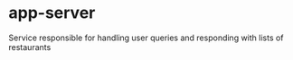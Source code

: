 # app-server
Service responsible for handling user queries and responding with lists of restaurants
